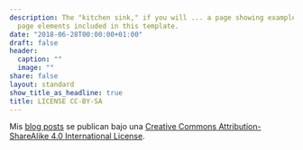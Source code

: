 ```yaml
---
description: The "kitchen sink," if you will ... a page showing examples of type and
  page elements included in this template.
date: "2018-06-28T00:00:00+01:00"
draft: false
header:
  caption: ""
  image: ""
share: false
layout: standard
show_title_as_headline: true
title: LICENSE CC-BY-SA
---
```


Mis [blog posts](/post/) se publican bajo una [Creative Commons Attribution-ShareAlike 4.0 International License](http://creativecommons.org/licenses/by-sa/4.0/).

<center>
<i class="fab fa-creative-commons fa-2x"></i><i class="fab fa-creative-commons-by fa-2x"></i><i class="fab fa-creative-commons-sa fa-2x"></i>
</center>